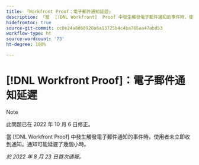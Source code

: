 ```yaml
---
title: 「Workfront Proof：電子郵件通知延遲」
description: 「當  [!DNL Workfront]  Proof 中發生觸發電子郵件通知的事件時，使用者未立即收到通知。通知可能延遲了幾個小時。」
hidefromtoc: true
source-git-commit: cc0e24a8d60928a6a13725b4c4ba765aa47abd53
workflow-type: ht
source-wordcount: '73'
ht-degree: 100%

---
```



# [!DNL Workfront Proof]：電子郵件通知延遲

>[!NOTE]
>
>此問題已在 2022 年 10 月 6 日修正。

當 [!DNL Workfront Proof] 中發生觸發電子郵件通知的事件時，使用者未立即收到通知。通知可能延遲了幾個小時。

_於 2022 年 8 月 23 日首次通報。_

